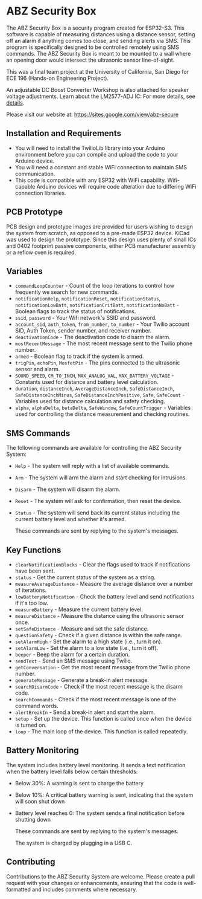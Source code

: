 # ABZ Security Box

The ABZ Security Box is a security program created for ESP32-S3. This software is capable of measuring distances using a distance sensor, setting off an alarm if anything comes too close, and sending alerts via SMS. This program is specifically designed to be controlled remotely using SMS commands. The ABZ Security Box is meant to be mounted to a wall where an opening door would intersect the ultrasonic sensor line-of-sight.

This was a final team project at the University of California, San Diego for ECE 196 (Hands-on Engineering Project).

An adjustable DC Boost Converter Workshop is also attached for speaker voltage adjustments. Learn about the LM2577-ADJ IC:
For more details, see [details](ABZ%20Workshop%20LM2577-ADJ.pdf).

Please visit our website at:
https://sites.google.com/view/abz-secure

## Installation and Requirements

- You will need to install the TwilioLib library into your Arduino environment before you can compile and upload the code to your Arduino device.
- You will need a constant and stable WiFi connection to maintain SMS communication.
- This code is compatible with any ESP32 with WiFi capability. Wifi-capable Arduino devices will require code alteration due to differing WiFi connection libraries.

## PCB Prototype

PCB design and prototype images are provided for users wishing to design the system from scratch, as opposed to a pre-made ESP32 device. KiCad was used to design the prototype. Since this design uses plenty of small ICs and 0402 footprint passive components, either PCB manufacturer assembly or a reflow oven is required.

## Variables

- `commandLoopCounter` - Count of the loop iterations to control how frequently we search for new commands.
- `notificationHelp`, `notificationReset`, `notificationStatus`, `notificationLowBatt`, `notificationCritBatt`, `notificationNoBatt` - Boolean flags to track the status of notifications.
- `ssid`, `password` - Your Wifi network's SSID and password.
- `account_sid`, `auth_token`, `from_number`, `to_number` - Your Twilio account SID, Auth Token, sender number, and receiver number.
- `deactivationCode` - The deactivation code to disarm the alarm.
- `mostRecentMessage` - The most recent message sent to the Twilio phone number.
- `armed` - Boolean flag to track if the system is armed.
- `trigPin`, `echoPin`, `MosfetPin` - The pins connected to the ultrasonic sensor and alarm.
- `SOUND_SPEED`, `CM_TO_INCH`, `MAX_ANALOG_VAL`, `MAX_BATTERY_VOLTAGE` - Constants used for distance and battery level calculation.
- `duration`, `distanceInch`, `AverageDistanceInch`, `SafeDistanceInch`, `SafeDistanceInchMinus`, `SafeDistanceInchPositive`, `Safe`, `SafeCount` - Variables used for distance calculation and safety checking.
- `alpha`, `alphaDelta`, `betaDelta`, `SafeWindow`, `SafeCountTrigger` - Variables used for controlling the distance measurement and checking routines.

## SMS Commands

The following commands are available for controlling the ABZ Security System:

- `Help` - The system will reply with a list of available commands.
- `Arm` - The system will arm the alarm and start checking for intrusions.
- `Disarm` - The system will disarm the alarm.
- `Reset` - The system will ask for confirmation, then reset the device.
- `Status` - The system will send back its current status including the current battery level and whether it's armed.

  These commands are sent by replying to the system's messages.


## Key Functions

- `clearNotificationBlocks` - Clear the flags used to track if notifications have been sent.
- `status` - Get the current status of the system as a string.
- `measureAverageDistance` - Measure the average distance over a number of iterations.
- `lowBatteryNotification` - Check the battery level and send notifications if it's too low.
- `measureBattery` - Measure the current battery level.
- `measureDistance` - Measure the distance using the ultrasonic sensor once.
- `setSafeDistance` - Measure and set the safe distance.
- `questionSafety` - Check if a given distance is within the safe range.
- `setAlarmHigh` - Set the alarm to a high state (i.e., turn it on).
- `setAlarmLow` - Set the alarm to a low state (i.e., turn it off).
- `beeper` - Beep the alarm for a certain duration.
- `sendText` - Send an SMS message using Twilio.
- `getConversation` - Get the most recent message from the Twilio phone number.
- `generateMessage` - Generate a break-in alert message.
- `searchDisarmCode` - Check if the most recent message is the disarm code.
- `searchCommands` - Check if the most recent message is one of the command words.
- `alertBreakIn` - Send a break-in alert and start the alarm.
- `setup` - Set up the device. This function is called once when the device is turned on.
- `loop` - The main loop of the device. This function is called repeatedly.


## Battery Monitoring

The system includes battery level monitoring. It sends a text notification when the battery level falls below certain thresholds:

- Below 30%: A warning is sent to charge the battery
- Below 10%: A critical battery warning is sent, indicating that the system will soon shut down
- Battery level reaches 0: The system sends a final notification before shutting down

  These commands are sent by replying to the system's messages.

  The system is charged by plugging in a USB C.


## Contributing

Contributions to the ABZ Security System are welcome. Please create a pull request with your changes or enhancements, ensuring that the code is well-formatted and includes comments where necessary.
